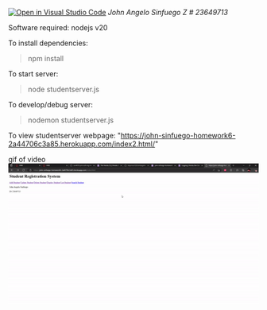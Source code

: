 [![Open in Visual Studio Code](https://classroom.github.com/assets/open-in-vscode-718a45dd9cf7e7f842a935f5ebbe5719a5e09af4491e668f4dbf3b35d5cca122.svg)](https://classroom.github.com/online_ide?assignment_repo_id=11903069&assignment_repo_type=AssignmentRepo)
*John Angelo Sinfuego*
*Z # 23649713*

Software required:
nodejs v20

To install dependencies:
>npm install

To start server:
>node studentserver.js

To develop/debug server:
>nodemon studentserver.js

To view studentserver webpage:
"https://john-sinfuego-homework6-2a44706c3a85.herokuapp.com/index2.html/"

gif of video
![](https://github.com/kidprince123/Jsinfuegohw6/blob/main/ezgif.com-video-to-gif.gif)


